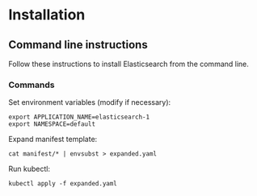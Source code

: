 # Installation

## Command line instructions

Follow these instructions to install Elasticsearch from the command line.

### Commands

Set environment variables (modify if necessary):
```
export APPLICATION_NAME=elasticsearch-1
export NAMESPACE=default
```

Expand manifest template:
```
cat manifest/* | envsubst > expanded.yaml
```

Run kubectl:
```
kubectl apply -f expanded.yaml
```
